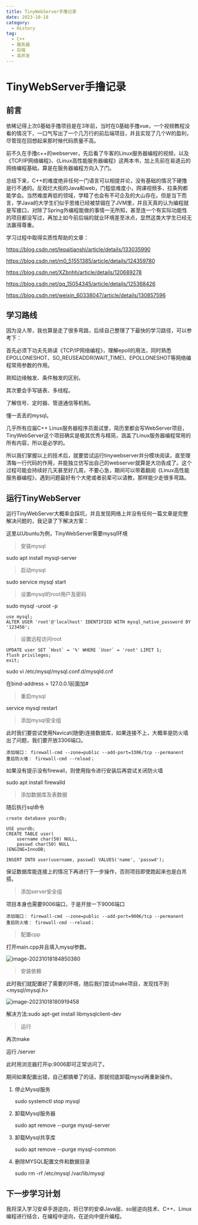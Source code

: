 ```yaml
---
title: TinyWebServer手撸记录
date: 2023-10-18
category:
  - History
tag:
  - C++
  - 服务器
  - 后端
  - 高并发
---
```

# TinyWebServer手撸记录

## 前言

依稀记得上次0基础手撸项目是在3年前，当时在0基础手撸vue，一个视频教程没看的情况下，一口气写出了一个几万行的前后端项目，并且实现了几个W的盈利，尽管现在回想起来那时候代码质量不高。

前不久在手撸c++的webserver，先后看了牛客的Linux服务器编程的视频，以及《TCP/IP网络编程》、《Linux高性能服务器编程》这两本书，加上先前在易道云的网络编程基础，算是在服务器编程方向入了门。

总结下来，C++的难度绝非任何一门语言可以相提并论，没有基础的情况下硬撸是行不通的。反观烂大街的Java和web，门槛低难度小，网课视频多，拉条狗都能学会。当然难度再低的领域，学精了也会有不可企及的大山存在。但是当下而言，学Java的大学生们似乎思维已经被禁锢在了JVM里，并且天真的认为编程就是写接口，对除了Spring外编程能做的事情一无所知，甚至连一个有实际功能性的项目都没写过，再加上如今前后端的就业环境差至冰点，显然这类大学生已经无法赢得尊重。

学习过程中取得实质性帮助的文章：

https://blog.csdn.net/lepaitianshi/article/details/133035990

https://blog.csdn.net/m0_51551385/article/details/124359780

https://blog.csdn.net/XZbnhh/article/details/120689278

https://blog.csdn.net/qq_15054345/article/details/125368426

https://blog.csdn.net/weixin_60338047/article/details/130857596

## 学习路线

因为没人带，我也算是走了很多弯路，后续自己整理了下最快的学习路径，可以参考下：

首先必须下功夫先熟读《TCP/IP网络编程》，理解epoll的用法，同时熟悉EPOLLONESHOT、SO_REUSEADDR(WAIT_TIME)、EPOLLONESHOT等网络编程常用参数的作用。

熟知边缘触发、条件触发的区别。

其次要会手写链表、多线程。

了解信号、定时器、管道通信等机制。

懂一丢丢的mysql。

几乎所有应届C++ Linux服务器程序员面试里，简历里都会写WebServer项目，TinyWebServer这个项目确实是极其优秀与精简，涵盖了Linux服务器编程常用的所有内容，所以是必学的。

所以我们掌握以上的技术后，就要尝试运行tinywebserver并分模块阅读，直至理清每一行代码的作用，并能独立仿写出自己的webserver就算是大功告成了。这个过程可能会持续好几天甚至好几周，不要心急，期间可以带着翻阅《Linux高性能服务器编程》，遇到问题最好有个大佬或者前辈可以请教，那样能少走很多弯路。

## 运行TinyWebServer

运行TinyWebServer大概率会踩坑，并且发现网络上并没有任何一篇文章是完整解决问题的，我记录了下解决方案：

这里以Ubuntu为例，TinyWebServer需要mysql环境

> 安装mysql

sudo apt install mysql-server

> 启动mysql

sudo service mysql start

> 设置mysql的root用户及密码

sudo mysql -uroot -p

```mysql
use mysql;
ALTER USER 'root'@'localhost' IDENTIFIED WITH mysql_native_password BY '123456';
```

> 设置远程访问root

```mysql
UPDATE user SET `Host` = '%' WHERE `User` = 'root' LIMIT 1;
flush privileges;
exit;
```

sudo vi /etc/mysql/mysql.conf.d/mysqld.cnf

在bind-address = 127.0.0.1前面加#

> 重启mysql

service mysql restart

> 添加mysql安全组

此时我们要尝试使用Navicat(随便)连接数据库，如果连接不上，大概率是防火墙出了问题，我们要开放3306端口。

```shell
添加端口： firewall-cmd --zone=public --add-port=3306/tcp --permanent
重启防火墙： firewall-cmd --reload；
```

如果没有提示没有firewall，则使用指令进行安装后再尝试关闭防火墙

sudo apt install firewalld

> 添加数据库及表数据

随后执行sql命令

```mysql
create database yourdb;

USE yourdb;
CREATE TABLE user(
    username char(50) NULL,
    passwd char(50) NULL
)ENGINE=InnoDB;

INSERT INTO user(username, passwd) VALUES('name', 'passwd');
```

保证数据库能连接上的情况下再进行下一步操作，否则项目即使跑起来也是白吊搭。

> 添加server安全组

项目本身也需要9006端口，于是开放一下9006端口

```shell
添加端口： firewall-cmd --zone=public --add-port=9006/tcp --permanent
重启防火墙： firewall-cmd --reload；
```

> 配置cpp

打开main.cpp并且填入mysql参数。

![image-20231018184850380](https://wqby-1304194722.cos.ap-nanjing.myqcloud.com/img/image-20231018184850380.png)

> 安装依赖

此时我们就配置好了需要的环境，随后我们尝试make项目，发现找不到<mysql/mysql.h>

![image-20231018180919458](https://wqby-1304194722.cos.ap-nanjing.myqcloud.com/img/image-20231018180919458.png)

解决方法:sudo apt-get install libmysqlclient-dev

> 运行

再次make

运行./server

此时用浏览器打开ip:9006即可正常访问了。



期间如果配置出错，自己都搞晕了的话，那就彻底卸载mysql再重新操作。

1. 停止Mysql服务

   sudo systemctl stop mysql

2. 卸载Mysql服务器

   sudo apt remove --purge mysql-server

3. 卸载Mysql共享库

   sudo apt remove --purge mysql-common

4. 删除MYSQL配置文件和数据目录

   sudo rm -rf /etc/mysql /var/lib/mysql

## 下一步学习计划

我将深入学习安卓手游逆向，将已学的安卓Java层、so层逆向技术、C++、Linux编程进行结合，在编程中逆向，在逆向中提升编程。

